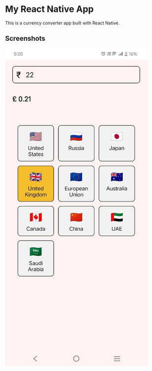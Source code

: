# My React Native App

This is a currency converter app built with React Native.

## Screenshots

![Home Screen](./assets/first.jpg)
